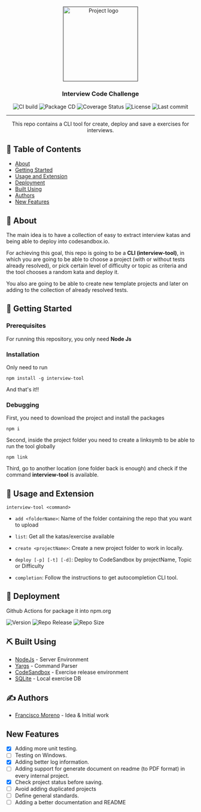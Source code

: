 <p align="center">
  <a href="" rel="noopener">
 <img width=200px height=200px src="https://i.imgur.com/6wj0hh6.jpg" alt="Project logo"></a>
</p>

<h3 align="center">Interview Code Challenge</h3>

<div align="center">

![CI build](https://github.com/Frankeo/interview-challenges/workflows/CI%20build/badge.svg)
![Package CD](https://github.com/Frankeo/interview-challenges/workflows/Package%20CD/badge.svg)
![Coverage Status](https://img.shields.io/coveralls/github/Frankeo/interview-challenges)
![License](https://img.shields.io/github/license/Frankeo/interview-challenges)
![Last commit](https://img.shields.io/github/last-commit/Frankeo/interview-challenges)
</div>

---

<p align="center"> This repo contains a CLI tool for create, deploy and save a exercises for interviews.
    <br> 
</p>

## 📝 Table of Contents

- [About](#about)
- [Getting Started](#getting_started)
- [Usage and Extension](#usage)
- [Deployment](#deployment)
- [Built Using](#built_using)
- [Authors](#authors)
- [New Features](#todos)

## 🧐 About <a name = "about"></a>

The main idea is to have a collection of easy to extract interview katas and being able to deploy into codesandbox.io.

For achieving this goal, this repo is going to be a **CLI (interview-tool)**, in which you are going to be able to choose a project (with or without tests already resolved), or pick certain level of difficulty or topic as criteria and the tool chooses a random kata and deploy it.

You also are going to be able to create new template projects and later on adding to the collection of already resolved tests.

## 🏁 Getting Started <a name = "getting_started"></a>

### Prerequisites

For running this repository, you only need **Node Js**

### Installation

Only need to run 
```
npm install -g interview-tool
```
And that's it!!

### Debugging

First, you need to download the project and install the packages
```
npm i
```
Second, inside the project folder you need to create a linksymb to be able to run the tool globally 
```
npm link
```
Third, go to another location (one folder back is enough) and check if the command **interview-tool** is available.

## 🎈 Usage and Extension <a name="usage"></a>

```
interview-tool <command>
```

- ```add <folderName>```: Name of the folder containing the repo that you want to upload

- ```list```: Get all the katas/exercise available

- ```create <projectName>```: Create a new project folder to work in locally.

- ```deploy [-p] [-t] [-d]```: Deploy to CodeSandbox by projectName, Topic or Difficulty

- ```completion```: Follow the instructions to get autocompletion CLI tool.

## 🚀 Deployment <a name = "deployment"></a>

Github Actions for package it into npm.org

![Version](https://img.shields.io/github/package-json/v/Frankeo/interview-challenges)
![Repo Release](https://img.shields.io/github/release-date/Frankeo/interview-challenges)
![Repo Size](https://img.shields.io/github/repo-size/Frankeo/interview-challenges)

## ⛏️ Built Using <a name = "built_using"></a>

- [NodeJs](https://nodejs.org/en/) - Server Environment
- [Yargs]() - Command Parser
- [CodeSandbox]() - Exercise release environment
- [SQLite]() - Local exercise DB

## ✍️ Authors <a name = "authors"></a>

- [Francisco Moreno](https://github.com/Frankeo) - Idea & Initial work

## New Features <a name = "todos"></a>

- [X] Adding more unit testing.
- [ ] Testing on Windows.
- [X] Adding better log information.
- [ ] Adding support for generate document on readme (to PDF format) in every internal project.
- [X] Check project status before saving.
- [ ] Avoid adding duplicated projects
- [ ] Define general standards.
- [ ] Adding a better documentation and README